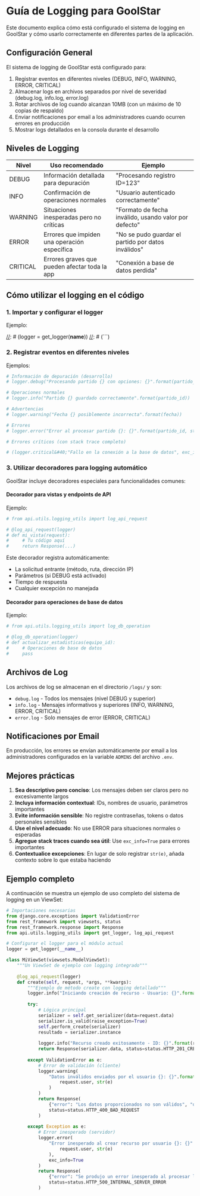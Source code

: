 # Guía de Logging para GoolStar

Este documento explica cómo está configurado el sistema de logging en GoolStar y cómo usarlo correctamente
en diferentes partes de la aplicación.

## Configuración General

El sistema de logging de GoolStar está configurado para:

1. Registrar eventos en diferentes niveles (DEBUG, INFO, WARNING, ERROR, CRITICAL)
2. Almacenar logs en archivos separados por nivel de severidad (debug.log, info.log, error.log)
3. Rotar archivos de log cuando alcanzan 10MB (con un máximo de 10 copias de respaldo)
4. Enviar notificaciones por email a los administradores cuando ocurren errores en producción
5. Mostrar logs detallados en la consola durante el desarrollo

## Niveles de Logging

| Nivel | Uso recomendado | Ejemplo |
|-------|----------------|---------|
| DEBUG | Información detallada para depuración | "Procesando registro ID=123" |
| INFO | Confirmación de operaciones normales | "Usuario autenticado correctamente" |
| WARNING | Situaciones inesperadas pero no críticas | "Formato de fecha inválido, usando valor por defecto" |
| ERROR | Errores que impiden una operación específica | "No se pudo guardar el partido por datos inválidos" |
| CRITICAL | Errores graves que pueden afectar toda la app | "Conexión a base de datos perdida" |

## Cómo utilizar el logging en el código

### 1. Importar y configurar el logger

Ejemplo:

[//]: # (```python)
[//]: # (from api.utils.logging_utils import get_logger)
[//]: # ()
[//]: # (# Usar __name__ para identificar automáticamente el módulo actual)
[//]: # (logger = get_logger(__name__))
[//]: # (```)

### 2. Registrar eventos en diferentes niveles

Ejemplos:

```python
# Información de depuración (desarrollo)
# logger.debug("Procesando partido {} con opciones: {}".format(partido_id, opciones))

# Operaciones normales
# logger.info("Partido {} guardado correctamente".format(partido_id))

# Advertencias
# logger.warning("Fecha {} posiblemente incorrecta".format(fecha))

# Errores
# logger.error("Error al procesar partido {}: {}".format(partido_id, str(e)))

# Errores críticos (con stack trace completo)

# (logger.critical&#40;"Fallo en la conexión a la base de datos", exc_info=True&#41;)
```

### 3. Utilizar decoradores para logging automático

GoolStar incluye decoradores especiales para funcionalidades comunes:

#### Decorador para vistas y endpoints de API

Ejemplo:

```python
# from api.utils.logging_utils import log_api_request

# @log_api_request(logger)
# def mi_vista(request):
#     # Tu código aquí
#     return Response(...)

```

Este decorador registra automáticamente:
- La solicitud entrante (método, ruta, dirección IP)
- Parámetros (si DEBUG está activado)
- Tiempo de respuesta
- Cualquier excepción no manejada

#### Decorador para operaciones de base de datos

Ejemplo:

```python
# from api.utils.logging_utils import log_db_operation

# @log_db_operation(logger)
# def actualizar_estadisticas(equipo_id):
#     # Operaciones de base de datos
#     pass

```

## Archivos de Log

Los archivos de log se almacenan en el directorio `/logs/` y son:

- `debug.log` - Todos los mensajes (nivel DEBUG y superior)
- `info.log` - Mensajes informativos y superiores (INFO, WARNING, ERROR, CRITICAL)
- `error.log` - Solo mensajes de error (ERROR, CRITICAL)

## Notificaciones por Email

En producción, los errores se envían automáticamente por email a los administradores configurados en la variable `ADMINS` del archivo `.env`.

## Mejores prácticas

1. **Sea descriptivo pero conciso**: Los mensajes deben ser claros pero no excesivamente largos
2. **Incluya información contextual**: IDs, nombres de usuario, parámetros importantes
3. **Evite información sensible**: No registre contraseñas, tokens o datos personales sensibles
4. **Use el nivel adecuado**: No use ERROR para situaciones normales o esperadas
5. **Agregue stack traces cuando sea útil**: Use `exc_info=True` para errores importantes
6. **Contextualice excepciones**: En lugar de solo registrar `str(e)`, añada contexto sobre lo que estaba haciendo

## Ejemplo completo

A continuación se muestra un ejemplo de uso completo del sistema de logging en un ViewSet:

```python
# Importaciones necesarias
from django.core.exceptions import ValidationError
from rest_framework import viewsets, status
from rest_framework.response import Response
from api.utils.logging_utils import get_logger, log_api_request

# Configurar el logger para el módulo actual
logger = get_logger(__name__)

class MiViewSet(viewsets.ModelViewSet):
    """Un ViewSet de ejemplo con logging integrado"""
    
    @log_api_request(logger)
    def create(self, request, *args, **kwargs):
        """Ejemplo de método create con logging detallado"""
        logger.info("Iniciando creación de recurso - Usuario: {}".format(request.user))
        
        try:
            # Lógica principal
            serializer = self.get_serializer(data=request.data)
            serializer.is_valid(raise_exception=True)
            self.perform_create(serializer)
            resultado = serializer.instance
            
            logger.info("Recurso creado exitosamente - ID: {}".format(resultado.id))
            return Response(serializer.data, status=status.HTTP_201_CREATED)
            
        except ValidationError as e:
            # Error de validación (cliente)
            logger.warning(
                "Datos inválidos enviados por el usuario {}: {}".format(
                    request.user, str(e)
                )
            )
            return Response(
                {"error": "Los datos proporcionados no son válidos", "detalles": str(e)},
                status=status.HTTP_400_BAD_REQUEST
            )
            
        except Exception as e:
            # Error inesperado (servidor)
            logger.error(
                "Error inesperado al crear recurso por usuario {}: {}".format(
                    request.user, str(e)
                ),
                exc_info=True
            )
            return Response(
                {"error": "Se produjo un error inesperado al procesar la solicitud"},
                status=status.HTTP_500_INTERNAL_SERVER_ERROR
            )

```

